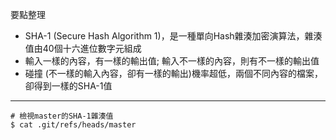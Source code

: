 要點整理
- SHA-1 (Secure Hash Algorithm 1)，是一種單向Hash雜湊加密演算法，雜湊值由40個十六進位數字元組成
- 輸入一樣的內容，有一樣的輸出值; 輸入不一樣的內容，則有不一樣的輸出值
- 碰撞 (不一樣的輸入內容，卻有一樣的輸出)機率超低，兩個不同內容的檔案，卻得到一樣的SHA-1值

---

```
# 檢視master的SHA-1雜湊值
$ cat .git/refs/heads/master
```